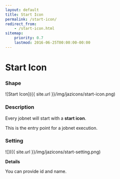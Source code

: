 ```yaml
---
layout: default
title: Start Icon
permalink: /start-icon/
redirect_from:
    - /start-icon.html
sitemap:
    priority: 0.7
    lastmod: 2016-06-25T00:00:00-00:00
---
```



# Start Icon


### Shape

![Start Icon]({{ site.url }}/img/jazicons/start-icon.png)

### Description

Every jobnet will start with a **start icon**.

This is the entry point for a jobnet execution.

### Setting

![]({{ site.url }}/img/jazicons/start-setting.png)

**Details**

You can provide id and name.
